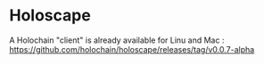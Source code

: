 Holoscape
==

A Holochain "client" is already available for Linu and Mac :    
https://github.com/holochain/holoscape/releases/tag/v0.0.7-alpha
